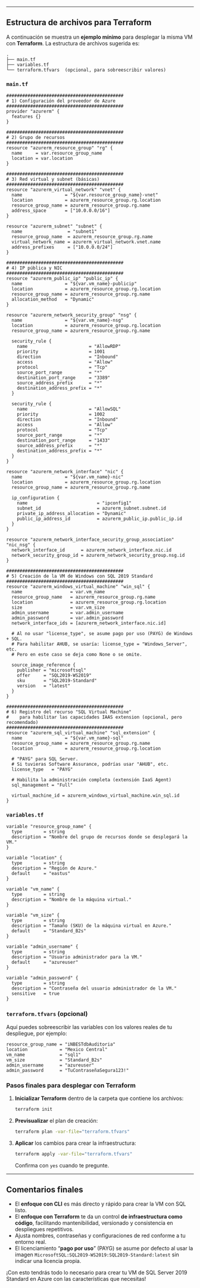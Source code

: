 

---

## Estructura de archivos para Terraform

A continuación se muestra un **ejemplo mínimo** para desplegar la misma VM con **Terraform**. La estructura de archivos sugerida es:

```
.
├── main.tf
├── variables.tf
└── terraform.tfvars  (opcional, para sobreescribir valores)
```

### `main.tf`

```hcl
############################################
# 1) Configuración del proveedor de Azure
############################################
provider "azurerm" {
  features {}
}

############################################
# 2) Grupo de recursos
############################################
resource "azurerm_resource_group" "rg" {
  name     = var.resource_group_name
  location = var.location
}

############################################
# 3) Red virtual y subnet (básicas)
############################################
resource "azurerm_virtual_network" "vnet" {
  name                = "${var.resource_group_name}-vnet"
  location            = azurerm_resource_group.rg.location
  resource_group_name = azurerm_resource_group.rg.name
  address_space       = ["10.0.0.0/16"]
}

resource "azurerm_subnet" "subnet" {
  name                 = "subnet1"
  resource_group_name  = azurerm_resource_group.rg.name
  virtual_network_name = azurerm_virtual_network.vnet.name
  address_prefixes     = ["10.0.0.0/24"]
}

############################################
# 4) IP pública y NIC
############################################
resource "azurerm_public_ip" "public_ip" {
  name                = "${var.vm_name}-publicip"
  location            = azurerm_resource_group.rg.location
  resource_group_name = azurerm_resource_group.rg.name
  allocation_method   = "Dynamic"
}

resource "azurerm_network_security_group" "nsg" {
  name                = "${var.vm_name}-nsg"
  location            = azurerm_resource_group.rg.location
  resource_group_name = azurerm_resource_group.rg.name

  security_rule {
    name                       = "AllowRDP"
    priority                   = 1001
    direction                  = "Inbound"
    access                     = "Allow"
    protocol                   = "Tcp"
    source_port_range          = "*"
    destination_port_range     = "3389"
    source_address_prefix      = "*"
    destination_address_prefix = "*"
  }

  security_rule {
    name                       = "AllowSQL"
    priority                   = 1002
    direction                  = "Inbound"
    access                     = "Allow"
    protocol                   = "Tcp"
    source_port_range          = "*"
    destination_port_range     = "1433"
    source_address_prefix      = "*"
    destination_address_prefix = "*"
  }
}

resource "azurerm_network_interface" "nic" {
  name                = "${var.vm_name}-nic"
  location            = azurerm_resource_group.rg.location
  resource_group_name = azurerm_resource_group.rg.name

  ip_configuration {
    name                          = "ipconfig1"
    subnet_id                     = azurerm_subnet.subnet.id
    private_ip_address_allocation = "Dynamic"
    public_ip_address_id          = azurerm_public_ip.public_ip.id
  }
}

resource "azurerm_network_interface_security_group_association" "nic_nsg" {
  network_interface_id      = azurerm_network_interface.nic.id
  network_security_group_id = azurerm_network_security_group.nsg.id
}

############################################
# 5) Creación de la VM de Windows con SQL 2019 Standard
############################################
resource "azurerm_windows_virtual_machine" "win_sql" {
  name                  = var.vm_name
  resource_group_name   = azurerm_resource_group.rg.name
  location              = azurerm_resource_group.rg.location
  size                  = var.vm_size
  admin_username        = var.admin_username
  admin_password        = var.admin_password
  network_interface_ids = [azurerm_network_interface.nic.id]

  # Al no usar "license_type", se asume pago por uso (PAYG) de Windows + SQL.
  # Para habilitar AHUB, se usaría: license_type = "Windows_Server", etc.
  # Pero en este caso se deja como None o se omite.

  source_image_reference {
    publisher = "microsoftsql"
    offer     = "SQL2019-WS2019"
    sku       = "SQL2019-Standard"
    version   = "latest"
  }
}

############################################
# 6) Registro del recurso "SQL Virtual Machine"
#    para habilitar las capacidades IAAS extension (opcional, pero recomendado)
############################################
resource "azurerm_sql_virtual_machine" "sql_extension" {
  name                = "${var.vm_name}-sql"
  resource_group_name = azurerm_resource_group.rg.name
  location            = azurerm_resource_group.rg.location

  # "PAYG" para SQL Server. 
  # Si tuvieras Software Assurance, podrías usar "AHUB", etc.
  license_type   = "PAYG"

  # Habilita la administración completa (extensión IaaS Agent)
  sql_management = "Full"

  virtual_machine_id = azurerm_windows_virtual_machine.win_sql.id
}
```

### `variables.tf`

```hcl
variable "resource_group_name" {
  type        = string
  description = "Nombre del grupo de recursos donde se desplegará la VM."
}

variable "location" {
  type        = string
  description = "Región de Azure."
  default     = "eastus"
}

variable "vm_name" {
  type        = string
  description = "Nombre de la máquina virtual."
}

variable "vm_size" {
  type        = string
  description = "Tamaño (SKU) de la máquina virtual en Azure."
  default     = "Standard_B2s"
}

variable "admin_username" {
  type        = string
  description = "Usuario administrador para la VM."
  default     = "azureuser"
}

variable "admin_password" {
  type        = string
  description = "Contraseña del usuario administrador de la VM."
  sensitive   = true
}
```

### `terraform.tfvars` (opcional)

Aquí puedes sobreescribir las variables con los valores reales de tu despliegue, por ejemplo:

```hcl
resource_group_name = "iNBESTdbAuditoria"
location            = "Mexico Central"
vm_name             = "sql1"
vm_size             = "Standard_B2s"
admin_username      = "azureuser"
admin_password      = "TuContraseñaSegura123!"
```

### Pasos finales para desplegar con Terraform

1. **Inicializar Terraform** dentro de la carpeta que contiene los archivos:
    
    ```bash
    terraform init
    ```
    
2. **Previsualizar** el plan de creación:
    
    ```bash
    terraform plan -var-file="terraform.tfvars"
    ```
    
3. **Aplicar** los cambios para crear la infraestructura:
    
    ```bash
    terraform apply -var-file="terraform.tfvars"
    ```
    
    Confirma con `yes` cuando te pregunte.

---

## Comentarios finales

- El **enfoque con CLI** es más directo y rápido para crear la VM con SQL listo.
- El **enfoque con Terraform** te da un control **de infraestructura como código**, facilitando mantenibilidad, versionado y consistencia en despliegues repetitivos.
- Ajusta nombres, contraseñas y configuraciones de red conforme a tu entorno real.
- El licenciamiento “**pago por uso**” (PAYG) se asume por defecto al usar la imagen `MicrosoftSQL:SQL2019-WS2019:SQL2019-Standard:latest` sin indicar una licencia propia.

¡Con esto tendrás todo lo necesario para crear tu VM de SQL Server 2019 Standard en Azure con las características que necesitas!
